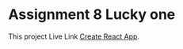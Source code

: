 # Assignment 8 Lucky one

This project Live Link [Create React App](https://github.com/facebook/create-react-app).

